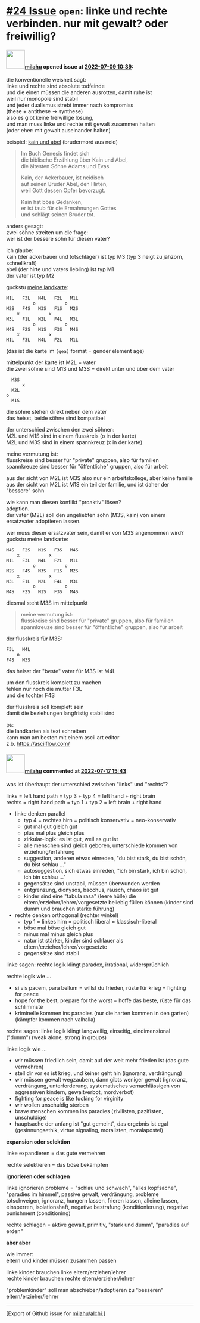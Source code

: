 # [\#24 Issue](https://github.com/milahu/alchi/issues/24) `open`: linke und rechte verbinden. nur mit gewalt? oder freiwillig?

#### <img src="https://avatars.githubusercontent.com/u/12958815?v=4" width="50">[milahu](https://github.com/milahu) opened issue at [2022-07-09 10:39](https://github.com/milahu/alchi/issues/24):

die konventionelle weisheit sagt:  
linke und rechte sind absolute todfeinde  
und die einen müssen die anderen ausrotten, damit ruhe ist  
weil nur monopole sind stabil  
und jeder dualismus strebt immer nach kompromiss  
(these + antithese → synthese)  
also es gibt keine freiwillige lösung,  
und man muss linke und rechte mit gewalt zusammen halten  
(oder eher: mit gewalt auseinander halten)

beispiel: [kain und
abel](https://de.wikipedia.org/w/index.php?title=Kain_und_Abel&redirect=no)
(brudermord aus neid)

> Im Buch Genesis findet sich  
> die biblische Erzählung über Kain und Abel,  
> die ältesten Söhne Adams und Evas.
>
> Kain, der Ackerbauer, ist neidisch  
> auf seinen Bruder Abel, den Hirten,  
> weil Gott dessen Opfer bevorzugt.
>
> Kain hat böse Gedanken,  
> er ist taub für die Ermahnungen Gottes  
> und schlägt seinen Bruder tot.

anders gesagt:  
zwei söhne streiten um die frage:  
wer ist der bessere sohn für diesen vater?

ich glaube:  
kain (der ackerbauer und totschläger) ist typ M3 (typ 3 neigt zu
jähzorn, schnellkraft)  
abel (der hirte und vaters liebling) ist typ M1  
der vater ist typ M2

guckstu [meine
landkarte](https://milahu.github.io/alchi/src/alchi-maps/public/alchi-maps.html#A1_(gea)_s+m_0110_0_en_np):

    M1L   F3L   M4L   F2L   M1L
              o           o
    M2S   F4S   M3S   F1S   M2S
        x           x
    M3L   F1L   M2L   F4L   M3L
              o           o
    M4S   F2S   M1S   F3S   M4S
        x           x
    M1L   F3L   M4L   F2L   M1L

(das ist die karte im `(gea)` format = gender element age)

mittelpunkt der karte ist M2L = vater  
die zwei söhne sind M1S und M3S = direkt unter und über dem vater

      M3S
          x
      M2L
    o
      M1S

die söhne stehen direkt neben dem vater  
das heisst, beide söhne sind kompatibel

der unterschied zwischen den zwei söhnen:  
M2L und M1S sind in einem flusskreis (o in der karte)  
M2L und M3S sind in einem spannkreuz (x in der karte)

meine vermutung ist:  
flusskreise sind besser für "private" gruppen, also für familien  
spannkreuze sind besser für "öffentliche" gruppen, also für arbeit

aus der sicht von M2L ist M3S also nur ein arbeitskollege, aber keine
familie  
aus der sicht von M2L ist M1S ein teil der familie, und ist daher der
"bessere" sohn

wie kann man diesen konflikt "proaktiv" lösen?  
adoption.  
der vater (M2L) soll den ungeliebten sohn (M3S, kain) von einem
ersatzvater adoptieren lassen.

wer muss dieser ersatzvater sein, damit er von M3S angenommen wird?  
guckstu meine landkarte:

    M4S   F2S   M1S   F3S   M4S
        x           x
    M1L   F3L   M4L   F2L   M1L
              o           o
    M2S   F4S   M3S   F1S   M2S
        x           x
    M3L   F1L   M2L   F4L   M3L
              o           o
    M4S   F2S   M1S   F3S   M4S

diesmal steht M3S im mittelpunkt

> meine vermutung ist:  
> flusskreise sind besser für "private" gruppen, also für familien  
> spannkreuze sind besser für "öffentliche" gruppen, also für arbeit

der flusskreis für M3S:

    F3L   M4L
        o
    F4S   M3S

das heisst der "beste" vater für M3S ist M4L

um den flusskreis komplett zu machen  
fehlen nur noch die mutter F3L  
und die tochter F4S

der flusskreis soll komplett sein  
damit die beziehungen langfristig stabil sind

ps:  
die landkarten als text schreiben  
kann man am besten mit einem ascii art editor  
z.b. <https://asciiflow.com/>

#### <img src="https://avatars.githubusercontent.com/u/12958815?v=4" width="50">[milahu](https://github.com/milahu) commented at [2022-07-17 15:43](https://github.com/milahu/alchi/issues/24#issuecomment-1186550111):

was ist überhaupt der unterschied zwischen "links" und "rechts"?

links = left hand path = typ 3 + typ 4 = left hand + right brain  
rechts = right hand path = typ 1 + typ 2 = left brain + right hand

-   linke denken parallel
    -   typ 4 = rechtes hirn = politisch konservativ = neo-konservativ
    -   gut mal gut gleich gut
    -   plus mal plus gleich plus
    -   zirkular-logik: es ist gut, weil es gut ist
    -   alle menschen sind gleich geboren, unterschiede kommen von
        erziehung/erfahrung
    -   suggestion, anderen etwas einreden, "du bist stark, du bist
        schön, du bist schlau ..."
    -   autosuggestion, sich etwas einreden, "ich bin stark, ich bin
        schön, ich bin schlau ..."
    -   gegensätze sind unstabil, müssen überwunden werden
    -   entgrenzung, dionysos, bacchus, rausch, chaos ist gut
    -   kinder sind eine "tabula rasa" (leere hülle) die
        eltern/erzieher/lehrer/vorgesetzte beliebig füllen können
        (kinder sind dumm und brauchen starke führung)
-   rechte denken orthogonal (rechter winkel)
    -   typ 1 = linkes hirn = politisch liberal = klassisch-liberal
    -   böse mal böse gleich gut
    -   minus mal minus gleich plus
    -   natur ist stärker, kinder sind schlauer als
        eltern/erzieher/lehrer/vorgesetzte
    -   gegensätze sind stabil

linke sagen: rechte logik klingt paradox, irrational, widersprüchlich

rechte logik wie ...

-   si vis pacem, para bellum = willst du frieden, rüste für krieg =
    fighting for peace
-   hope for the best, prepare for the worst = hoffe das beste, rüste
    für das schlimmste
-   kriminelle kommen ins paradies (nur die harten kommen in den garten)
    (kämpfer kommen nach valhalla)

rechte sagen: linke logik klingt langweilig, einseitig, eindimensional
("dumm") (weak alone, strong in groups)

linke logik wie ...

-   wir müssen friedlich sein, damit auf der welt mehr frieden ist (das
    gute vermehren)
-   stell dir vor es ist krieg, und keiner geht hin (ignoranz,
    verdrängung)
-   wir müssen gewalt wegzaubern, dann gibts weniger gewalt (ignoranz,
    verdrängung, unterforderung, systematisches vernachlässigen von
    aggressiven kindern, gewaltverbot, mordverbot)
-   fighting for peace is like fucking for virginity
-   wir wollen unschuldig sterben
-   brave menschen kommen ins paradies (zivilisten, pazifisten,
    unschuldige)
-   hauptsache der anfang ist "gut gemeint", das ergebnis ist egal
    (gesinnungsethik, virtue signaling, moralisten, moralapostel)

**expansion oder selektion**

linke expandieren = das gute vermehren

rechte selektieren = das böse bekämpfen

**ignorieren oder schlagen**

linke ignorieren probleme = "schlau und schwach", "alles kopfsache",
"paradies im himmel", passive gewalt, verdrängung, probleme
totschweigen, ignoranz, hungern lassen, frieren lassen, alleine lassen,
einsperren, isolationshaft, negative bestrafung (konditionierung),
negative punishment (conditioning)

rechte schlagen = aktive gewalt, primitiv, "stark und dumm", "paradies
auf erden"

**aber aber**

wie immer:  
eltern und kinder müssen zusammen passen

linke kinder brauchen linke eltern/erzieher/lehrer  
rechte kinder brauchen rechte eltern/erzieher/lehrer

"problemkinder" soll man abschieben/adoptieren zu "besseren"
eltern/erzieher/lehrer

------------------------------------------------------------------------

\[Export of Github issue for
[milahu/alchi](https://github.com/milahu/alchi).\]
